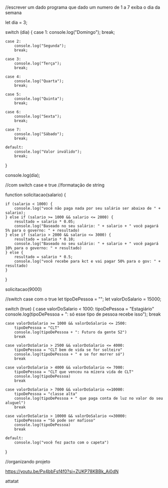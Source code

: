 //escrever um dado programa que dado um numero de 1 a 7 exiba o dia da semana

let dia = 3;

switch (dia) {
    case 1:
        console.log("Domingo");
        break;

    case 2:
        console.log("Segunda");
        break;

    case 3:
        console.log("Terça");
        break;

    case 4:
        console.log("Quarta");
        break;

    case 5:
        console.log("Quinta");
        break;

    case 6:
        console.log("Sexta");
        break;

    case 7:
        console.log("Sábado");
        break;

    default:
        console.log("Valor inválido");
        break;
}


console.log(dia);

//com switch case e true
//formatação de string

function solicitacao(salario) {


    if (salario < 1000) {
        console.log("você não paga nada por seu salário ser abaixo de " + salario);
    } else if (salario >= 1000 && salario <= 2000) {
        resultado = salario * 0.05;
        console.log("Baseado no seu salário: " + salario + " você pagará 5% para o governo: " + resultado)
    } else if (salario > 2000 && salario <= 3000) {
        resultado = salario * 0.10;
        console.log("Baseado no seu salário: " + salario + " você pagará 10% para o governo: " + resultado)
    } else {
        resultado = salario * 0.5;
        console.log("você recebe para kct e vai pagar 50% para o gov: " + resultado)
    }

}

solicitacao(9000)

//switch case com o true
let tipoDePessoa = "";
let valorDoSalario = 15000;

switch (true) {
    case valorDoSalario < 1000:
        tipoDePessoa = "Estagiário"
        console.log(tipoDePessoa + ": só esse tipo de pessoa recebe isso");
        break

    case valorDoSalario >= 1000 && valorDoSalario <= 2500:
        tipoDePessoa = "CLT"
        console.log(tipoDePessoa + ": Futuro da gente S2")
        break

    case valorDoSalario > 2500 && valorDoSalario <= 4000:
        tipoDePessoa = "CLT bem de vida se for solteiro"
        console.log(tipoDePessoa + " e se for morrer só")
        break

    case valorDoSalario > 4000 && valorDoSalario <= 7000:
        tipoDePessoa = "CLT que venceu na mízera vida de CLT"
        console.log(tipoDePessoa)
        break

    case valorDoSalario > 7000 && valorDoSalario <=10000: 
        tipoDePessoa = "classe alta"
        console.log(tipoDePessoa + " que paga conta de luz no valor do seu aluguel")
        break

    case valorDoSalario > 10000 && valorDoSalario <=30000:
        tipoDePessoa = "Só pode ser mafioso"
        console.log(tipoDePessoa)
        break

    default:
        console.log("você fez pacto com o capeta")    
}


//organizando projeto

https://youtu.be/Px4bbFsf4f0?si=ZUKP78KBBk_Ai0dN

attatat